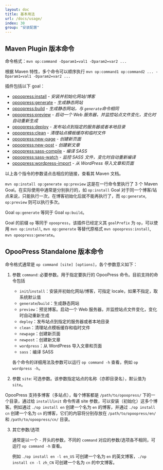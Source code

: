```yaml
---
layout: doc
title: 基本用法
url: /docs/usage/
index: 30
group: "安装配置"
---
```


## Maven Plugin 版本命令
 
命令格式：`mvn op:command -Dparam1=val1 -Dparam2=var2 ...`

根据 Maven 特性，多个命令可以顺序执行 `mvn op:command1 op:command2 ... -Dparam1=val1 -Dparam2=var2 ...`

插件包括以下 goal：

- [opoopress:install](/maven-site/opoopress-maven-plugin/install-mojo.html) - *安装并初始化网站/博客*
- [opoopress:generate](/maven-site/opoopress-maven-plugin/generate-mojo.html) - *生成静态网站*
- [opoopress:build](/maven-site/opoopress-maven-plugin/build-mojo.html) - *生成静态网站，与 `generate`命令相同*
- [opoopress:preview](/maven-site/opoopress-maven-plugin/preview-mojo.html) - *启动一个 Web 服务器，并监控站点文件变化，变化时自动重新生成*
- [opoopress:deploy](/maven-site/opoopress-maven-plugin/deploy-mojo.html) - *发布站点到指定的服务器或者本地目录*
- [opoopress:clean](/maven-site/opoopress-maven-plugin/clean-mojo.html) - *清理站点模板缓存和临时文件*
- [opoopress:new-page](/maven-site/opoopress-maven-plugin/new-page-mojo.html) - *创建新页面*
- [opoopress:new-post](/maven-site/opoopress-maven-plugin/new-post-mojo.html) - *创建新文章*
- [opoopress:sass-compile](/maven-site/opoopress-maven-plugin/sass-compile-mojo.html) - *编译 SASS*
- [opoopress:sass-watch](/maven-site/opoopress-maven-plugin/sass-watch-mojo.html) - *监控 SASS 文件，变化时自动重新编译*
- [opoopress:wordpress-import](/maven-site/opoopress-maven-plugin/wordpress-import-mojo.html) - *从 WordPress 导入文章和页面*

以上各个指令的参数请点击相应的链接，查看其 Maven 文档。

<!--
**注意**：该插件已经定义其 `goalPrefix` 为 `op`，所以可以使用 `mvn op:install`, `mvn op:generate` 等替代原格式 `mvn opoopress:install`, `mvn opoopress:generate`。
-->


<div class='note info'>
  <p><code>mvn op:install op:generate op:preview</code> 这是在一行命令里执行了 3 个 Maven Goal。在实际使用中通常是分别执行的，如 <code>op:install</code> Goal 对于同一个博客/站点来说，只能执行一次，在博客初始化后就不能再执行了，而 <code>op:generate</code>, <code>op:preview</code> 则可以执行多次。</p>
</div>

<div class='note'>
  <p>Goal <code>op:generate</code> 等同于 Goal <code>op:build</code>。</p>
  <p>Goal 的前缀 <code>op</code> 等同于 <code>opoopress</code>，该插件已经定义其 <code>goalPrefix</code> 为 <code>op</code>，可以使用 <code>mvn op:install</code>, <code>mvn op:generate</code> 等替代原格式 <code>mvn opoopress:install</code>, <code>mvn opoopress:generate</code>。</p>
</div>


## OpooPress Standalone 版本命令

命令格式通常是 `op command [site] [options]`，各个参数意义如下：

1. 参数 `command`: 必要参数。用于指定要执行的 OpooPress 命令。目前支持的命令包括 
	* `init`/`install`：安装并初始化网站/博客，可指定 locale，如果不指定，取系统默认值
	* `generate`/`build`：生成静态网站
	* `preview`：预览博客。启动一个 Web 服务器，并监控站点文件变化，变化时自动重新生成
	* `deploy`：发布站点到指定的服务器或者本地目录
	* `clean`：清理站点模板缓存和临时文件
	* `newpage`：创建新页面
	* `newpost`：创建新文章
	* `wordpress`：从 WordPress 导入文章和页面
	* `sass`：编译 SASS
   
   各个命令的详细用法及参数可以运行 `op command -h` 查看，例如 `op wordpress -h`。

2. 参数 `site`: 可选参数。该参数指定站点的名称（亦即目录名），默认值为 `site`。
  
  OpooPress 支持多博客（多站点），每个博客都是 `/path/to/opoopress/` 下的一个目录，通过给 `install`/`init` 命令传递 site 参数，可以安装（初始化）这多个博客。例如通过 `./op install en` 创建一个名为 `en` 的博客，并通过 `./op install cn` 创建一个名为 `cn` 的博客，它们的内容将分别存放在 `/path/to/opoopress/en/` 和 `/path/to/opoopress/cn/` 目录。
 
3. 其它参数/选项

   通常是以一个 `-` 开头的参数，不同的 `command` 对应的参数/选项各不相同，可运行 `op command -h` 查看。

   例如 `./op install en -l en_US` 可创建一个名为 `en` 的英文博客，`./op install cn -l zh_CN` 可创建一个名为 `cn` 的中文博客。
